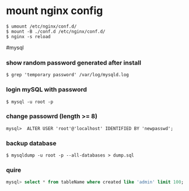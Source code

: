 
# mount nginx config
```shell
$ umount /etc/nginx/conf.d/
$ mount -B ./conf.d /etc/nginx/conf.d/
$ nginx -s reload
```

#mysql
### show random password generated after install
```shell
$ grep 'temporary password' /var/log/mysqld.log
```

### login mySQL with password
```shell
$ mysql -u root -p
```

### change passowrd (length >= 8)
```shell
mysql>  ALTER USER 'root'@'localhost' IDENTIFIED BY 'newpasswd';
```

### backup database
```shell
$ mysqldump -u root -p --all-databases > dump.sql
```

### quire

```sql
mysql> select * from tableName where created like 'admin' limit 100;
```

